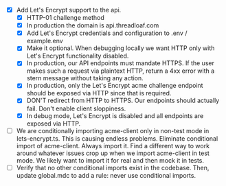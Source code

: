 - [x] Add Let's Encrypt support to the api.
    - [x] HTTP-01 challenge method
    - [x] In production the domain is api.threadloaf.com
    - [x] Add Let's Encrypt credentials and configuration to .env / example.env
    - [x] Make it optional. When debugging locally we want HTTP only with Let's Encrypt functionality disabled.
    - [x] In production, our API endpoints must mandate HTTPS. If the user makes such a request via plaintext HTTP, return a 4xx error with a stern message without taking any action.
    - [x] In production, only the Let's Encrypt acme challenge endpoint should be exposed via HTTP since that is required.
    - [x] DON'T redirect from HTTP to HTTPS. Our endpoints should actually fail. Don't enable client sloppiness.
    - [x] In debug mode, Let's Encrypt is disabled and all endpoints are exposed via HTTP.
- [ ] We are conditionally importing acme-client only in non-test mode in lets-encrypt.ts. This is causing endless problems. Eliminate conditional import of acme-client. Always import it. Find a different way to work around whatever issues crop up when we import acme-client in test mode. We likely want to import it for real and then mock it in tests.
- [ ] Verify that no other conditional imports exist in the codebase. Then, update global.mdc to add a rule: never use conditional imports.
